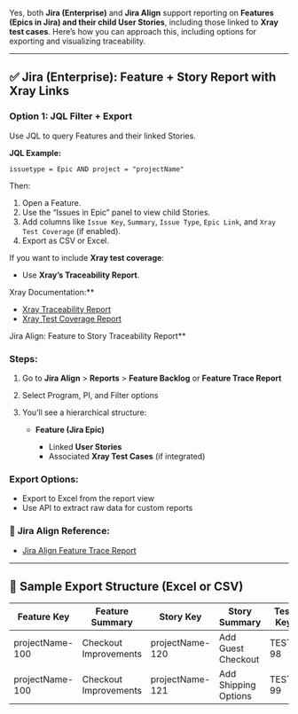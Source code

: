 Yes, both **Jira (Enterprise)** and **Jira Align** support reporting on **Features (Epics in Jira) and their child User Stories**, including those linked to **Xray test cases**. Here’s how you can approach this, including options for exporting and visualizing traceability.

---

## ✅ **Jira (Enterprise): Feature + Story Report with Xray Links**

### **Option 1: JQL Filter + Export**

Use JQL to query Features and their linked Stories.

**JQL Example:**

```jql
issuetype = Epic AND project = "projectName"
```

Then:

1. Open a Feature.
2. Use the “Issues in Epic” panel to view child Stories.
3. Add columns like `Issue Key`, `Summary`, `Issue Type`, `Epic Link`, and `Xray Test Coverage` (if enabled).
4. Export as CSV or Excel.

If you want to include **Xray test coverage**:

* Use **Xray’s Traceability Report**.

Xray Documentation:**

* [Xray Traceability Report](https://docs.getxray.app/display/XRAYCLOUD/Traceability+Report)
* [Xray Test Coverage Report](https://docs.getxray.app/display/XRAYCLOUD/Test+Coverage+Report)



Jira Align: Feature to Story Traceability Report**

### **Steps:**

1. Go to **Jira Align** > **Reports** > **Feature Backlog** or **Feature Trace Report**
2. Select Program, PI, and Filter options
3. You’ll see a hierarchical structure:

   * **Feature (Jira Epic)**

     * Linked **User Stories**
     * Associated **Xray Test Cases** (if integrated)

### **Export Options:**

* Export to Excel from the report view
* Use API to extract raw data for custom reports

### 📎 **Jira Align Reference:**

* [Jira Align Feature Trace Report](https://help.jiraalign.com/hc/en-us/articles/360043164693-Feature-Trace-Report)

---

## 🧪 **Sample Export Structure (Excel or CSV)**

| Feature Key | Feature Summary       | Story Key | Story Summary        | Test Key | Test Summary          |
| ----------- | --------------------- | --------- | -------------------- | -------- | --------------------- |
| projectName-100    | Checkout Improvements | projectName-120  | Add Guest Checkout   | TEST-98  | Validate guest flow   |
| projectName-100    | Checkout Improvements | projectName-121  | Add Shipping Options | TEST-99  | Verify shipping logic |

 






